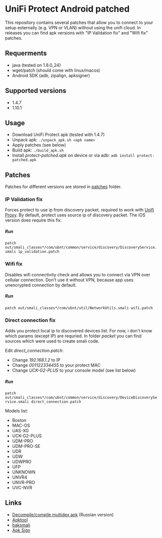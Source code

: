 # UniFi Protect Android patched
This repository contains several patches that allow you to connect to your setup externally (e.g. VPN or VLAN) without using the unifi cloud.
In releases you can find apk versions with "IP Validation fix" and "Wifi fix" patches.

## Requerments
* java (tested on 1.8.0_24)
* wget/patch (should come with linux/macos)
* Android SDK (adb, zipalign, apksigner)

## Supported versions
* 1.4.7
* 1.10.1

## Usage
* Download UniFi Protect apk (tested with 1.4.7)
* Unpack apk: `./unpack_apk.sh <apk name>`
* Apply patches (see below)
* Build apk: `./build_apk.sh` 
* Install *protect-patched.apk* on device or via adb: `adb install protect-patched.apk`

## Patches
Patches for different versions are stored in [patches](patches) folder. 

### IP Validation fix
Forces protect to use ip from discovery packet, required to work with [Unifi Proxy](https://github.com/bahamas10/unifi-proxy). By default, protect uses source ip of discovery packet. The iOS version does require this fix.

##### Run
`patch out/smali_classes*/com/ubnt/common/service/discovery/DiscoveryService.smali ip_validation.patch`



### Wifi fix
Disables wifi connectivity check and allows you to connect via VPN over cellular connection. Don't use it without VPN, because app uses unencrypted connection by default.
##### Run
`patch out/smali_classes*/com/ubnt/util/NetworkUtils.smali wifi.patch`

### Direct connection fix
Adds you protect local ip to discovered devices list. For now, i don't know which params (except IP) are requried. In folder *packet* you can find sources which were used to create smali code.

Edit *direct_connection.patch*:
* Change *192.168.1.2* to IP
* Change *001122334455* to your protect MAC
* Change *UCK-G2-PLUS* to your console model (see list below)

##### Run
`patch out/smali_classes*/com/ubnt/common/service/discovery/DeviceDiscoveryService.smali direct_connection.patch`

Models list:
* Boston
* MAC-OS
* UAS-XG
* UCK-G2-PLUS
* UDM-PRO
* UDM-PRO-SE
* UDR
* UDW
* UDWPRO
* UFP
* UNKNOWN
* UNVR4
* UNVR-PRO
* UVC-NVR


## Links
* [Decompile/compile multidex apk](https://vk.com/@1abcpublic-vzlamyvaem-platnoe-prilozhenie-na-android) (Russian version)
* [Apktool](https://ibotpeaches.github.io/Apktool/)
* [baksmali](https://github.com/JesusFreke/smali)
* [Apk Sign](https://github.com/appium-boneyard/sign)
